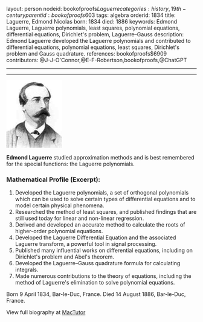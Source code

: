 layout: person
nodeid: bookofproofs$Laguerre
categories: history,19th-century
parentid: bookofproofs$603
tags: algebra
orderid: 1834
title: Laguerre, Edmond Nicolas
born: 1834
died: 1886
keywords: Edmond Laguerre, Laguerre polynomials, least squares, polynomial equations, differential equations, Dirichlet's problem, Laguerre–Gauss
description: Edmond Laguerre developed the Laguerre polynomials and contributed to differential equations, polynomial equations, least squares, Dirichlet's problem and Gauss quadrature.
references: bookofproofs$6909
contributors: @J-J-O'Connor,@E-F-Robertson,bookofproofs,@ChatGPT

---



---

![Laguerre.jpg](https://github.com/bookofproofs/bookofproofs.github.io/blob/main/_sources/_assets/images/portraits/Laguerre.jpg?raw=true)

**Edmond Laguerre** studied approximation methods and is best remembered for the special functions: the Laguerre polynomials.

### Mathematical Profile (Excerpt):
1. Developed the Laguerre polynomials, a set of orthogonal polynomials which can be used to solve certain types of differential equations and to model certain physical phenomena.
2. Researched the method of least squares, and published findings that are still used today for linear and non-linear regression. 
3. Derived and developed an accurate method to calculate the roots of higher-order polynomial equations.
4. Developed the Laguerre Differential Equation and the associated Laguerre transform, a powerful tool in signal processing.
5. Published many influential works on differential equations, including on Dirichlet's problem and Abel's theorem.
6. Developed the Laguerre–Gauss quadrature formula for calculating integrals. 
7. Made numerous contributions to the theory of equations, including the method of Laguerre's elimination to solve polynomial equations.

Born 9 April 1834, Bar-le-Duc, France. Died 14 August 1886, Bar-le-Duc, France.

View full biography at [MacTutor](https://mathshistory.st-andrews.ac.uk/Biographies/Laguerre/)
